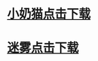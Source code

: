 <h1><a href="http://6nji.com/89329808">小奶猫点击下载</a></h1>
<h1><a href="http://miwu555.xyz/share/9249769">迷雾点击下载</a></h1> 
